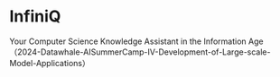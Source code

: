 # InfiniQ
Your Computer Science Knowledge Assistant in the Information Age（2024-Datawhale-AISummerCamp-IV-Development-of-Large-scale-Model-Applications）
